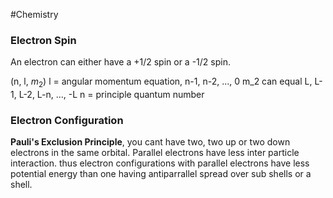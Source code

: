 #Chemistry 
### Electron Spin
An electron can either have a +1/2 spin or a -1/2 spin.

(n, l, $m_2$)
l = angular momentum equation, n-1, n-2, ..., 0
m_2 can equal L, L-1, L-2, L-n, ..., -L
n = principle quantum number

### Electron Configuration





**Pauli's Exclusion Principle**, you cant have two, two up or two down electrons in the same orbital.
Parallel electrons have less inter particle interaction. thus electron configurations with parallel electrons have less potential energy than one having antiparrallel spread over sub shells  or a shell.